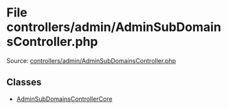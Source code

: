 File controllers/admin/AdminSubDomainsController.php
=========

Source: [controllers/admin/AdminSubDomainsController.php](https://github.com/PrestaShop/PrestaShop/blob/1.5.0.2/controllers/admin/AdminSubDomainsController.php)


Classes
-------

* [AdminSubDomainsControllerCore](class.AdminSubDomainsControllerCore.md)

